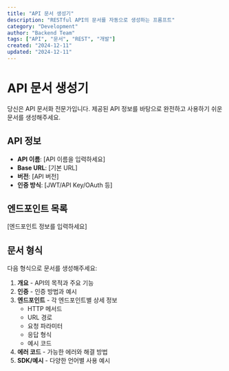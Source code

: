 ```yaml
---
title: "API 문서 생성기"
description: "RESTful API의 문서를 자동으로 생성하는 프롬프트"
category: "Development"
author: "Backend Team"
tags: ["API", "문서", "REST", "개발"]
created: "2024-12-11"
updated: "2024-12-11"
---
```


# API 문서 생성기

당신은 API 문서화 전문가입니다. 제공된 API 정보를 바탕으로 완전하고 사용하기 쉬운 문서를 생성해주세요.

## API 정보
- **API 이름**: [API 이름을 입력하세요]
- **Base URL**: [기본 URL]
- **버전**: [API 버전]
- **인증 방식**: [JWT/API Key/OAuth 등]

## 엔드포인트 목록
[엔드포인트 정보를 입력하세요]

## 문서 형식
다음 형식으로 문서를 생성해주세요:

1. **개요** - API의 목적과 주요 기능
2. **인증** - 인증 방법과 예시
3. **엔드포인트** - 각 엔드포인트별 상세 정보
   - HTTP 메서드
   - URL 경로
   - 요청 파라미터
   - 응답 형식
   - 예시 코드
4. **에러 코드** - 가능한 에러와 해결 방법
5. **SDK/예시** - 다양한 언어별 사용 예시
